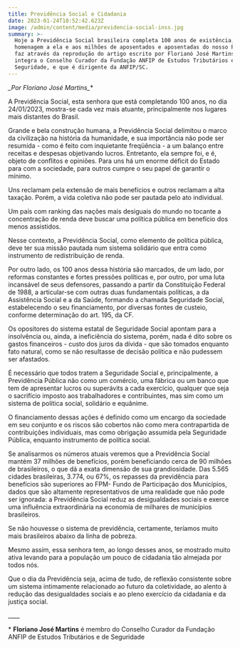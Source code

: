 ```yaml
---
title: Previdência Social e Cidadania
date: 2023-01-24T18:52:42.623Z
image: /admin/content/media/previdencia-social-inss.jpg
summary: >-
  Hoje a Previdência Social brasileira completa 100 anos de existência, e nossa
  homenagem a ela e aos milhões de aposentados e aposentadas do nosso País se
  faz através da reprodução do artigo escrito por Florianó José Martins, que
  integra o Conselho Curador da Fundação ANFIP de Estudos Tributários e de
  Seguridade, e que é dirigente da ANFIP/SC.
---
```

**_Por Floriano José Martins*_**

A Previdência Social, esta senhora que está completando 100 anos, no dia 24/01/2023, mostra-se cada vez mais atuante, principalmente nos lugares mais distantes do Brasil.

Grande e bela construção humana, a Previdência Social delimitou o marco da civilização na história da humanidade, e sua importância não pode ser resumida - como é feito com inquietante freqüência - a um balanço entre receitas e despesas objetivando lucros. Entretanto, ela sempre foi, e é, objeto de conflitos e opiniões. Para uns há um enorme déficit do Estado para com a sociedade, para outros cumpre o seu papel de garantir o mínimo.

Uns reclamam pela extensão de mais benefícios e outros reclamam a alta taxação. Porém, a vida coletiva não pode ser pautada pelo ato individual.

Um país com ranking das nações mais desiguais do mundo no tocante a concentração de renda deve buscar uma política pública em benefício dos menos assistidos.

Nesse contexto, a Previdência Social, como elemento de política pública, deve ter sua missão pautada num sistema solidário que entra como instrumento de redistribuição de renda.

Por outro lado, os 100 anos dessa história são marcados, de um lado, por reformas constantes e fortes pressões políticas e, por outro, por uma luta incansável de seus defensores, passando a partir da Constituição Federal de 1988, a articular-se com outras duas fundamentais políticas, a da Assistência Social e a da Saúde, formando a chamada Seguridade Social, estabelecendo o seu financiamento, por diversas fontes de custeio, conforme determinação do art. 195, da CF.

Os opositores do sistema estatal de Seguridade Social apontam para a insolvência ou, ainda, a ineficiência do sistema, porém, nada é dito sobre os gastos financeiros - custo dos juros da dívida - que são tomados enquanto fato natural, como se não resultasse de decisão política e não pudessem ser afastados.

É necessário que todos tratem a Seguridade Social e, principalmente, a Previdência Pública não como um comércio, uma fábrica ou um banco que tem de apresentar lucros ou superávits a cada exercício, qualquer que seja o sacrifício imposto aos trabalhadores e contribuintes, mas sim como um sistema de política social, solidário e equânime.

O financiamento dessas ações é definido como um encargo da sociedade em seu conjunto e os riscos são cobertos não como mera contrapartida de contribuições individuais, mas como obrigação assumida pela Seguridade Pública, enquanto instrumento de política social.

Se analisarmos os números atuais veremos que a Previdência Social mantém 37 milhões de benefícios, porém beneficiando cerca de 90 milhões de brasileiros, o que dá a exata dimensão de sua grandiosidade. Das 5.565 cidades brasileiras, 3.774, ou 67%, os repasses da previdência para benefícios são superiores ao FPM- Fundo de Participação dos Municípios, dados que são altamente representativos de uma realidade que não pode ser ignorada: a Previdência Social reduz as desigualdades sociais e exerce uma influência extraordinária na economia de milhares de municípios brasileiros.

Se não houvesse o sistema de previdência, certamente, teríamos muito mais brasileiros abaixo da linha de pobreza.

Mesmo assim, essa senhora tem, ao longo desses anos, se mostrado muito ativa levando para a população um pouco de cidadania tão almejada por todos nós.

Que o dia da Previdência seja, acima de tudo, de reflexão consistente sobre um sistema intimamente relacionado ao futuro da coletividade, ao alento à redução das desigualdades sociais e ao pleno exercício da cidadania e da justiça social.

\_\_\_\_

\* **Floriano José Martins** é membro do Conselho Curador da Fundação ANFIP de Estudos Tributários e de Seguridade
